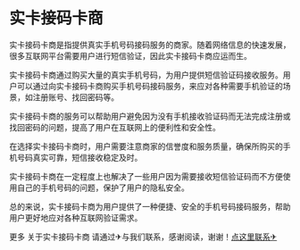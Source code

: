 # 实卡接码卡商

实卡接码卡商是指提供真实手机号码接码服务的商家。随着网络信息的快速发展，很多互联网平台需要用户进行短信验证，因此实卡接码卡商应运而生。

实卡接码卡商通过购买大量的真实手机号码，为用户提供短信验证码接收服务。用户可以通过向实卡接码卡商购买手机号码接码服务，来应对各种需要手机验证的场景，如注册账号、找回密码等。

实卡接码卡商的服务可以帮助用户避免因为没有手机接收验证码而无法完成注册或找回密码的问题，提高了用户在互联网上的便利性和安全性。

在选择实卡接码卡商时，用户需要注意商家的信誉度和服务质量，确保所购买的手机号码真实可靠，短信接收稳定及时。

实卡接码卡商在一定程度上也解决了一些用户因为需要接收短信验证码而不方便使用自己的手机号码的问题，保护了用户的隐私安全。

总的来说，实卡接码卡商为用户提供了一种便捷、安全的手机号码接码服务，帮助用户更好地应对各种互联网验证需求。

更多 关于实卡接码卡商 请通过✈与我们联系，感谢阅读，谢谢！[点这里联系✈](https://t.me/pt99bot)
